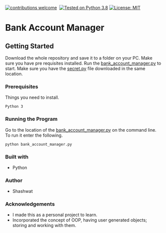 [![contributions welcome](https://img.shields.io/static/v1.svg?label=Contributions&message=Welcome&color=0059b3&style=flat-square)](https://github.com/TheAlgorithms/Python/blob/master/CONTRIBUTING.md)&nbsp;
[![Tested on Python 3.8](https://img.shields.io/badge/Tested%20-Python%203.8-blue.svg?logo=python&style=flat-square)]( https://www.python.org/downloads)
[![License: MIT](https://img.shields.io/badge/License-MIT-yellow.svg)](https://opensource.org/licenses/MIT)

# Bank Account Manager

## Getting Started
Download the whole repository and save it to a folder on your PC. Make sure you have pre requisites installed. Run the [bank_account_manager.py](bank_account_manager.py) to start. Make sure you have the [secret.py](secret.py) file downloaded in the same location.

### Prerequisites
Things you need to install.
```
Python 3
```

### Running the Program
Go to the location of the [bank_account_manager.py](bank_account_manager.py) on the command line. To run it enter the following.

```
python bank_account_manager.py
```

### Built with
* Python

### Author
* Shashwat

### Acknowledgements
* I made this as a personal project to learn.
* Incorporated the concept of OOP, having user generated objects; storing and working with them.
